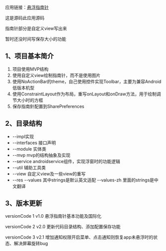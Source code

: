 应用链接：[悬浮指南针](http://shouji.baidu.com/software/11502324.html)

这是源码此应用源码

指南针部分是自定义view写出来

暂时还没时间写保存大小的功能

## 1、项目基本简介

1. 项目使用MVP结构
2. 使用自定义view绘制指南针，而不是使用图片
3. 使用NoActionBar的theme，自己使用控件实现Toolbar，主要为兼容Android低版本机型
4. 使用ConstraintLayout作为布局，重写onLayout和onDraw方法，用于绘制调节大小时的方框
5. 保存指南針配置到SharePreferences

## 2、目录结构

- --impl实现
- --interfaces 接口声明
- --module 实体类
- --mvp mvp的结构抽象及实现
- --service androidservice组件，实现浮窗时的功能逻辑
- --util 辅助工具类
- --view 自定义view及一些view的重写
- --res --values 其中strings是默认英文适配 --values-zh 里面的strings是中文翻译

## 3、版本更新

versionCode 1
v1.0 悬浮指南针基本功能及国际化

versionCode 2
v2.0 更新代码目录结构、添加配置保存功能

versionCode 3
v2.1 增加通知权限开启菜单、点击通知则恢复app未悬浮时的状态、解决屏幕旋转bug


